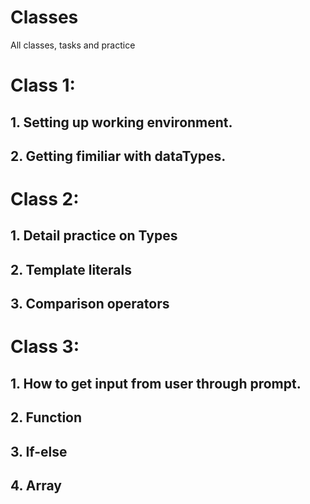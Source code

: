 # Classes  
All classes, tasks and practice  
# Class 1:  
  ## 1. Setting up working environment.   
  ## 2. Getting fimiliar with dataTypes.  
# Class 2:  
  ## 1. Detail practice on Types  
  ## 2. Template literals  
  ## 3. Comparison operators  
# Class 3:  
  ## 1. How to get input from user through prompt.  
  ## 2. Function  
  ## 3. If-else  
  ## 4. Array  
